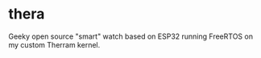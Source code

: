 # thera
Geeky open source "smart" watch based on ESP32 running FreeRTOS on my custom Therram kernel. 
